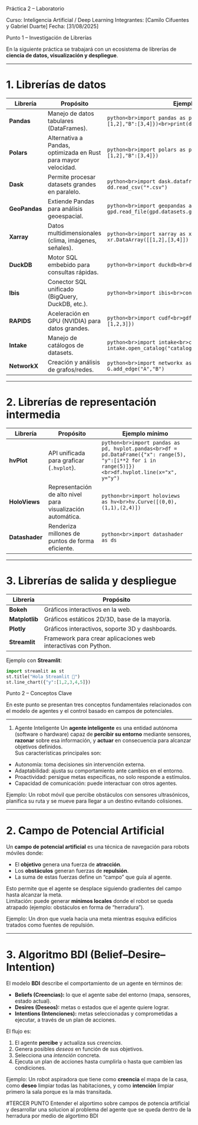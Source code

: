Práctica 2 – Laboratorio

Curso: Inteligencia Artificial / Deep Learning
Integrantes: [Camilo Cifuentes y Gabriel Duarte]
Fecha: [31/08/2025]

Punto 1 – Investigación de Librerías  

En la siguiente práctica se trabajará con un ecosistema de librerías de **ciencia de datos, visualización y despliegue**.  

---

# 1. Librerías de datos  
| Librería   | Propósito | Ejemplo mínimo |
|------------|-----------|----------------|
| **Pandas** | Manejo de datos tabulares (DataFrames). | ```python<br>import pandas as pd<br>df = pd.DataFrame({"A":[1,2],"B":[3,4]})<br>print(df.head())``` |
| **Polars** | Alternativa a Pandas, optimizada en Rust para mayor velocidad. | ```python<br>import polars as pl<br>df = pl.DataFrame({"A":[1,2],"B":[3,4]})``` |
| **Dask** | Permite procesar datasets grandes en paralelo. | ```python<br>import dask.dataframe as dd<br>df = dd.read_csv("*.csv")``` |
| **GeoPandas** | Extiende Pandas para análisis geoespacial. | ```python<br>import geopandas as gpd<br>world = gpd.read_file(gpd.datasets.get_path("naturalearth_lowres"))``` |
| **Xarray** | Datos multidimensionales (clima, imágenes, señales). | ```python<br>import xarray as xr<br>data = xr.DataArray([[1,2],[3,4]])``` |
| **DuckDB** | Motor SQL embebido para consultas rápidas. | ```python<br>import duckdb<br>duckdb.sql("SELECT 42").show()``` |
| **Ibis** | Conector SQL unificado (BigQuery, DuckDB, etc.). | ```python<br>import ibis<br>con = ibis.sqlite.connect("mi.db")``` |
| **RAPIDS** | Aceleración en GPU (NVIDIA) para datos grandes. | ```python<br>import cudf<br>gdf = cudf.DataFrame({"a":[1,2,3]})``` |
| **Intake** | Manejo de catálogos de datasets. | ```python<br>import intake<br>cat = intake.open_catalog("catalog.yml")``` |
| **NetworkX** | Creación y análisis de grafos/redes. | ```python<br>import networkx as nx<br>G = nx.Graph(); G.add_edge("A","B")``` |

---

# 2. Librerías de representación intermedia  
| Librería   | Propósito | Ejemplo mínimo |
|------------|-----------|----------------|
| **hvPlot** | API unificada para graficar (`.hvplot`). | ```python<br>import pandas as pd, hvplot.pandas<br>df = pd.DataFrame({"x": range(5), "y":[i**2 for i in range(5)]})<br>df.hvplot.line(x="x", y="y")``` |
| **HoloViews** | Representación de alto nivel para visualización automática. | ```python<br>import holoviews as hv<br>hv.Curve([(0,0),(1,1),(2,4)])``` |
| **Datashader** | Renderiza millones de puntos de forma eficiente. | ```python<br>import datashader as ds``` |

---

# 3. Librerías de salida y despliegue  
| Librería   | Propósito |
|------------|-----------|
| **Bokeh** | Gráficos interactivos en la web. |
| **Matplotlib** | Gráficos estáticos 2D/3D, base de la mayoría. |
| **Plotly** | Gráficos interactivos, soporte 3D y dashboards. |
| **Streamlit** | Framework para crear aplicaciones web interactivas con Python. |

Ejemplo con **Streamlit**:
```python
import streamlit as st
st.title("Hola Streamlit 👋")
st.line_chart({"y":[1,2,3,4,5]})
```
Punto 2 – Conceptos Clave

En este punto se presentan tres conceptos fundamentales relacionados con el modelo de agentes y el control basado en campos de potenciales.

---

1. Agente Inteligente
Un **agente inteligente** es una entidad autónoma (software o hardware) capaz de **percibir su entorno** mediante sensores, **razonar** sobre esa información, y **actuar** en consecuencia para alcanzar objetivos definidos.  
Sus características principales son:  
- Autonomía: toma decisiones sin intervención externa.  
- Adaptabilidad: ajusta su comportamiento ante cambios en el entorno.  
- Proactividad: persigue metas específicas, no solo responde a estímulos.  
- Capacidad de comunicación: puede interactuar con otros agentes.  

Ejemplo: Un robot móvil que percibe obstáculos con sensores ultrasónicos, planifica su ruta y se mueve para llegar a un destino evitando colisiones.

---
# 2. Campo de Potencial Artificial
Un **campo de potencial artificial** es una técnica de navegación para robots móviles donde:  
- El **objetivo** genera una fuerza de **atracción**.  
- Los **obstáculos** generan fuerzas de **repulsión**.  
- La suma de estas fuerzas define un “campo” que guía al agente.  

Esto permite que el agente se desplace siguiendo gradientes del campo hasta alcanzar la meta.  
Limitación: puede generar **mínimos locales** donde el robot se queda atrapado (ejemplo: obstáculos en forma de “herradura”).

 Ejemplo: Un dron que vuela hacia una meta mientras esquiva edificios tratados como fuentes de repulsión.

---

# 3. Algoritmo BDI (Belief–Desire–Intention)
El modelo **BDI** describe el comportamiento de un agente en términos de:  
- **Beliefs (Creencias):** lo que el agente sabe del entorno (mapa, sensores, estado actual).  
- **Desires (Deseos):** metas o estados que el agente quiere lograr.  
- **Intentions (Intenciones):** metas seleccionadas y comprometidas a ejecutar, a través de un plan de acciones.  

El flujo es:  
1. El agente **percibe** y actualiza sus *creencias*.  
2. Genera posibles *deseos* en función de sus objetivos.  
3. Selecciona una *intención* concreta.  
4. Ejecuta un plan de acciones hasta cumplirla o hasta que cambien las condiciones.

 Ejemplo: Un robot aspiradora que tiene como **creencia** el mapa de la casa, como **deseo** limpiar todas las habitaciones, y como **intención** limpiar primero la sala porque es la más transitada.

 #TERCER PUNTO 
 Entender el algortimo sobre campos de potencia artificial y desarrollar una solucion al problema del agente que se queda dentro de la herradura por medio de algortimo BDI 









